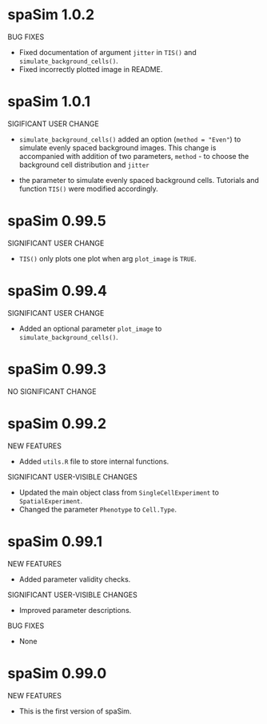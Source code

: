 # spaSim 1.0.2

BUG FIXES

* Fixed documentation of argument `jitter` in `TIS()` and `simulate_background_cells()`.
* Fixed incorrectly plotted image in README.

# spaSim 1.0.1

SIGIFICANT USER CHANGE

* `simulate_background_cells()` added an option (`method = "Even"`) to simulate
evenly spaced background images. This change is accompanied with addition of two 
parameters, `method` - to choose the background cell distribution and `jitter`
- the parameter to simulate evenly spaced background cells. Tutorials and 
function `TIS()` were modified accordingly.

# spaSim 0.99.5

SIGNIFICANT USER CHANGE

* `TIS()` only plots one plot when arg `plot_image` is `TRUE`.

# spaSim 0.99.4

SIGNIFICANT USER CHANGE

* Added an optional parameter `plot_image` to `simulate_background_cells()`.

# spaSim 0.99.3

NO SIGNIFICANT CHANGE

# spaSim 0.99.2

NEW FEATURES

* Added `utils.R` file to store internal functions.

SIGNIFICANT USER-VISIBLE CHANGES

* Updated the main object class from `SingleCellExperiment` to `SpatialExperiment`.
* Changed the parameter `Phenotype` to `Cell.Type`.

# spaSim 0.99.1

NEW FEATURES

* Added parameter validity checks.

SIGNIFICANT USER-VISIBLE CHANGES

* Improved parameter descriptions.

BUG FIXES

* None

# spaSim 0.99.0

NEW FEATURES

* This is the first version of spaSim.
